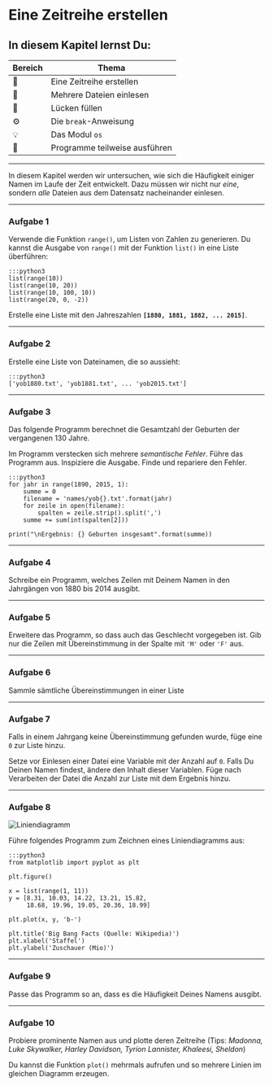 
# Eine Zeitreihe erstellen

## In diesem Kapitel lernst Du:

| Bereich | Thema |
|---------|-------|
| 💼 | Eine Zeitreihe erstellen |
| 🔀 | Mehrere Dateien einlesen |
| 🔀 | Lücken füllen |
| ⚙ | Die `break`-Anweisung |
| 💡 | Das Modul `os` |
| 🐞 | Programme teilweise ausführen |

----

In diesem Kapitel werden wir untersuchen, wie sich die Häufigkeit einiger Namen im Laufe der Zeit entwickelt. Dazu müssen wir nicht nur *eine*, sondern *alle* Dateien aus dem Datensatz nacheinander einlesen.

----

### Aufgabe 1

Verwende die Funktion `range()`, um Listen von Zahlen zu generieren. Du kannst die Ausgabe von `range()` mit der Funktion `list()` in eine Liste überführen:

    :::python3
    list(range(10))
    list(range(10, 20))
    list(range(10, 100, 10))
    list(range(20, 0, -2))

Erstelle eine Liste mit den Jahreszahlen **`[1880, 1881, 1882, ... 2015]`**.

----

### Aufgabe 2

Erstelle eine Liste von Dateinamen, die so aussieht:

    :::python3
    ['yob1880.txt', 'yob1881.txt', ... 'yob2015.txt']

----

### Aufgabe 3

Das folgende Programm berechnet die Gesamtzahl der Geburten der vergangenen 130 Jahre.

Im Programm verstecken sich mehrere *semantische Fehler*. Führe das Programm aus. Inspiziere die Ausgabe. Finde und repariere den Fehler.

    :::python3
    for jahr in range(1890, 2015, 1):
        summe = 0
        filename = 'names/yob{}.txt'.format(jahr)
        for zeile in open(filename):
            spalten = zeile.strip().split(',')
        summe += sum(int(spalten[2]))

    print("\nErgebnis: {} Geburten insgesamt".format(summe))

----

### Aufgabe 4

Schreibe ein Programm, welches Zeilen mit Deinem Namen in den Jahrgängen von 1880 bis 2014 ausgibt.

----

### Aufgabe 5

Erweitere das Programm, so dass auch das Geschlecht vorgegeben ist. Gib nur die Zeilen mit Übereinstimmung in der Spalte mit `'M'` oder `'F'` aus.

----

### Aufgabe 6

Sammle sämtliche Übereinstimmungen in einer Liste

----

### Aufgabe 7

Falls in einem Jahrgang keine Übereinstimmung gefunden wurde, füge eine `0` zur Liste hinzu.

Setze vor Einlesen einer Datei eine Variable mit der Anzahl auf `0`. Falls Du Deinen Namen findest, ändere den Inhalt dieser Variablen. Füge nach Verarbeiten der Datei die Anzahl zur Liste mit dem Ergebnis hinzu.

----

### Aufgabe 8

![Liniendiagramm](../images/big_bang_facts.png)

Führe folgendes Programm zum Zeichnen eines Liniendiagramms aus:

    :::python3
    from matplotlib import pyplot as plt

    plt.figure()

    x = list(range(1, 11))
    y = [8.31, 10.03, 14.22, 13.21, 15.82,
         18.68, 19.96, 19.05, 20.36, 18.99]

    plt.plot(x, y, 'b-')

    plt.title('Big Bang Facts (Quelle: Wikipedia)')
    plt.xlabel('Staffel')
    plt.ylabel('Zuschauer (Mio)')

----

### Aufgabe 9

Passe das Programm so an, dass es die Häufigkeit Deines Namens ausgibt.

----

### Aufgabe 10

Probiere prominente Namen aus und plotte deren Zeitreihe (Tips: *Madonna, Luke Skywalker, Harley Davidson, Tyrion Lannister, Khaleesi, Sheldon*)

Du kannst die Funktion `plot()` mehrmals aufrufen und so mehrere Linien im gleichen Diagramm erzeugen.

